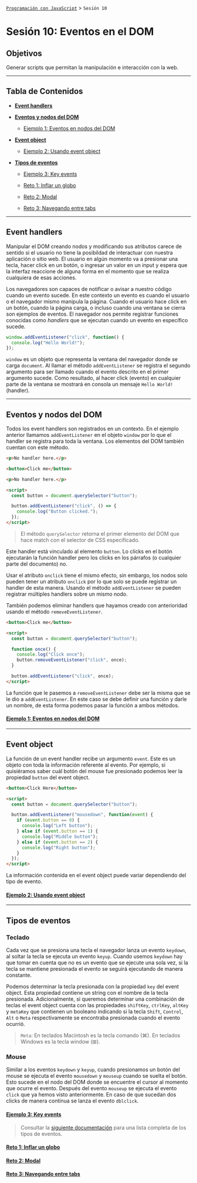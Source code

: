 
[`Programación con JavaScript`](../Readme.md) > `Sesión 10`

# Sesión 10: Eventos en el DOM

## Objetivos

Generar scripts que permitan la manipulación e interacción con la web.

---

## Tabla de Contenidos

- **[Event handlers](#event-handlers)**

- **[Eventos y nodos del DOM](#eventos-y-nodos-del-dom)**

	- [Ejemplo 1: Eventos en nodos del DOM](./Ejemplo-01)

- **[Event object](#event-object)**

	- [Ejemplo 2: Usando event object](./Ejemplo-02)

- **[Tipos de eventos](#tipos-de-eventos)**

	- [Ejemplo 3: Key events](./Ejemplo-03)

	- [Reto 1: Inflar un globo](./Reto-01)

	- [Reto 2: Modal](./Reto-02)

	- [Reto 3: Navegando entre tabs](./Reto-03)

---

## Event handlers

Manipular el DOM creando nodos y modificando sus atributos carece de sentido si el usuario no tiene la posibildad de
interactuar con nuestra aplicación o sitio web. El usuario en algún momento va a presionar una tecla, hacer click en un
botón, o ingresar un valor en un input y espera que la interfaz reaccione de alguna forma en el momento que se realiza
cualquiera de esas acciones.

Los navegadores son capaces de notificar o avisar a nuestro código cuando un evento sucede. En este contexto un evento
es cuando el usuario o el navegador mismo manipula la página. Cuando el usuario hace click en un botón, cuando la página
carga, o incluso cuando una ventana se cierra son ejemplos de eventos. El navegador nos permite registrar funciones
conocidas como _handlers_ que se ejecutan cuando un evento en específico sucede.

```javascript
window.addEventListener("click", function() {
  console.log("Hello World!");
});
```

`window` es un objeto que representa la ventana del navegador donde se carga `document`. Al llamar el
método `addEventListener` se registra el segundo argumento para ser llamado cuando el evento descrito en el primer
argumento sucede. Como resultado, al hacer click (evento) en cualquier parte de la ventana se mostrará en consola un
mensaje `Hello World!` (handler).

---

## Eventos y nodos del DOM

Todos los event handlers son registrados en un contexto. En el ejemplo anterior llamamos `addEventListener` en el
objeto `window` por lo que el handler se registra para toda la ventana. Los elementos del DOM también cuentan con este
método.

```html
<p>No handler here.</p>

<button>Click me</button>

<p>No handler here.</p>

<script>
  const button = document.querySelector("button");

  button.addEventListener("click", () => {
    console.log("Button clicked.");
  });
</script>
```

> El método `querySelector` retorna el primer elemento del DOM que hace match con el selector de CSS especificado.

Este handler está vinculado al elemento `button`. Lo clicks en el botón ejecutarán la función handler pero los clicks en
los párrafos (o cualquier parte del documento) no.

Usar el atributo `onclick` tiene el mismo efecto, sin embargo, los nodos solo pueden tener un atributo `onclick` por lo
que solo se puede registrar un handler de esta manera. Usando el método `addEventListener` se pueden registrar múltiples
handlers sobre un mismo nodo.

También podemos eliminar handlers que hayamos creado con anterioridad usando el método `removeEventListener`.

```html
<button>Click me</button>

<script>
  const button = document.querySelector("button");

  function once() {
    console.log("Click once");
    button.removeEventListener("click", once);
  }

  button.addEventListener("click", once);
</script>
```

La función que le pasemos a `removeEventListener` debe ser la misma que se le dio a `addEventListener`. En este caso se
debe definir una función y darle un nombre, de esta forma podemos pasar la función a ambos métodos.

#### [Ejemplo 1: Eventos en nodos del DOM](./Ejemplo-01)

---

## Event object

La función de un event handler recibe un argumento `event`. Este es un objeto con toda la información referente al
evento. Por ejemplo, si quisiéramos saber cuál botón del mouse fue presionado podemos leer la propiedad `button` del
event object.

```html
<button>Click Here</button>

<script>
  const button = document.querySelector("button");

  button.addEventListener("mousedown", function(event) {
    if (event.button == 0) {
      console.log("Left button");
    } else if (event.button == 1) {
      console.log("Middle button");
    } else if (event.button == 2) {
      console.log("Right button");
    }
  });
</script>
```

La información contenida en el event object puede variar dependiendo del tipo de evento.

#### [Ejemplo 2: Usando event object](./Ejemplo-02)

---

## Tipos de eventos

### Teclado

Cada vez que se presiona una tecla el navegador lanza un evento `keydown`, al soltar la tecla se ejecuta un
evento `keyup`. Cuando usemos `keydown` hay que tomar en cuenta que no es un evento que se ejecute una sola vez, si la
tecla se mantiene presionada el evento se seguirá ejecutando de manera constante.

Podemos determinar la tecla presionada con la propiedad `key` del event object. Esta propiedad contiene un string con el
nombre de la tecla presionada. Adicionalmente, si queremos determinar una combinación de teclas el event object cuenta
con las propiedades `shiftKey`, `ctrlKey`, `altKey` y `metaKey` que contienen un booleano indicando si la tecla `Shift`,
`Control`, `Alt` o `Meta` respectivamente se encontraba presionada cuando el evento ocurrió.

> `Meta`: En teclados Macintosh es la tecla comando (⌘). En teclados Windows es la tecla window (⊞).

### Mouse

Similar a los eventos `keydown` y `keyup`, cuando presionamos un botón del mouse se ejecuta el evento `mousedown`
y `mouseup` cuando se suelta el botón. Esto sucede en el nodo del DOM donde se encuentre el cursor al momento que ocurre
el evento. Después del evento `mouseup` se ejecuta el evento `click` que ya hemos visto anteriormente. En caso de que
sucedan dos clicks de manera continua se lanza el evento `dblclick`.

#### [Ejemplo 3: Key events](./Ejemplo-03)

> Consultar la [siguiente documentación](https://developer.mozilla.org/es/docs/Web/Events) para una lista completa de 
> los tipos de eventos.

#### [Reto 1: Inflar un globo](./Reto-01)

#### [Reto 2: Modal](./Reto-02)

#### [Reto 3: Navegando entre tabs](./Reto-03)
